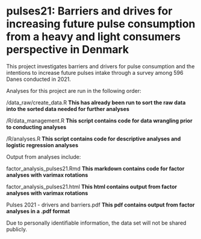 # pulses21: Barriers and drives for increasing future pulse consumption from a heavy and light consumers perspective in Denmark
This project investigates barriers and drivers for pulse consumption and the intentions to increase future pulses intake through a survey among 596 Danes conducted in 2021.

Analyses for this project are run in the following order:

/data_raw/create_data.R **This has already been run to sort the raw data into the sorted data needed for further analyses** 

/R/data_management.R **This script contains code for data wrangling prior to conducting analyses**

/R/analyses.R **This script contains code for descriptive analyses and logistic regression analyses**

Output from analyses include: 

factor_analysis_pulses21.Rmd **This markdown contains code for factor analyses with varimax rotations**

factor_analysis_pulses21.html **This html contains output from factor analyses with varimax rotations**

Pulses 2021 - drivers and barriers.pdf **This pdf contains output from factor analyses in a .pdf format**

Due to personally identifiable information, the data set will not be shared publicly.
